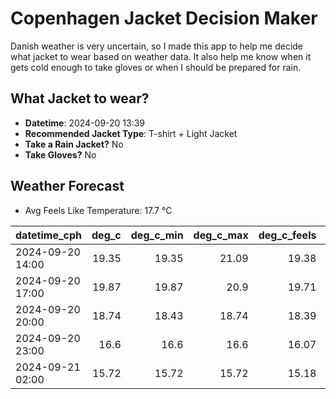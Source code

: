 
# Copenhagen Jacket Decision Maker

Danish weather is very uncertain, so I made this app to help me decide what jacket to wear based on weather data. 
It also help me know when it gets cold enough to take gloves or when I should be prepared for rain.

## What Jacket to wear?

- **Datetime**: 2024-09-20 13:39
- **Recommended Jacket Type**: T-shirt + Light Jacket
- **Take a Rain Jacket?** No
- **Take Gloves?** No

## Weather Forecast
- Avg Feels Like Temperature: 17.7 °C

| datetime_cph     |   deg_c |   deg_c_min |   deg_c_max |   deg_c_feels | weather   | wind   | rain   |
|:-----------------|--------:|------------:|------------:|--------------:|:----------|:-------|:-------|
| 2024-09-20 14:00 |   19.35 |       19.35 |       21.09 |         19.38 | Clear     | Low    | None   |
| 2024-09-20 17:00 |   19.87 |       19.87 |       20.9  |         19.71 | Clear     | Low    | None   |
| 2024-09-20 20:00 |   18.74 |       18.43 |       18.74 |         18.39 | Clear     | Low    | None   |
| 2024-09-20 23:00 |   16.6  |       16.6  |       16.6  |         16.07 | Clear     | Low    | None   |
| 2024-09-21 02:00 |   15.72 |       15.72 |       15.72 |         15.18 | Clear     | Low    | None   |
        
